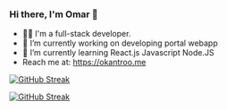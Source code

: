 ### Hi there, I'm Omar 👋


- 👨‍💻 I'm a full-stack developer. 
- 🔭 I’m currently working on developing portal webapp
- 🌱 I’m currently learning React.js Javascript Node.JS
- Reach me at: https://okantroo.me


[![GitHub Streak](https://streak-stats.demolab.com?user=metheok&theme=midnight-purple&hide_border=true)](https://git.io/streak-stats)

[![GitHub Streak]([https://streak-stats.demolab.com?user=metheok&theme=midnight-purple&hide_border=true)](https://git.io/streak-stats](https://github-readme-stats.vercel.app/api/top-langs/?username=metheok&count_private=true&theme=nightowl&layout=compact)https://github-readme-stats.vercel.app/api/top-langs/?username=metheok&count_private=true&theme=nightowl&layout=compact)


